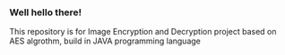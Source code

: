 ### Well hello there!

This repository is for Image Encryption and Decryption project based on AES algrothm, build in JAVA programming language
